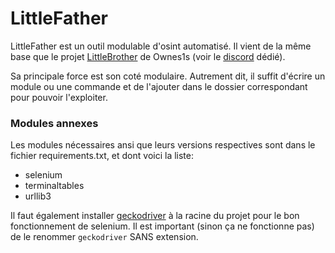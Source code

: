# LittleFather
LittleFather est un outil modulable d'osint automatisé. Il vient de la même base que le projet [LittleBrother](https://github.com/lulz3xploit/LittleBrother) de Ownes1s (voir le [discord](https://discord.gg/uFtSud) dédié).

Sa principale force est son coté modulaire. Autrement dit, il suffit d'écrire un module ou une commande et de l'ajouter dans le dossier correspondant pour pouvoir l'exploiter.

### Modules annexes
Les modules nécessaires ansi que leurs versions respectives sont dans le fichier requirements.txt, et dont voici la liste:
- selenium
- terminaltables
- urllib3

Il faut également installer [geckodriver](https://github.com/mozilla/geckodriver/releases) à la racine du projet pour le bon fonctionnement de selenium. Il est important (sinon ça ne fonctionne pas) de le renommer `geckodriver` SANS extension.
